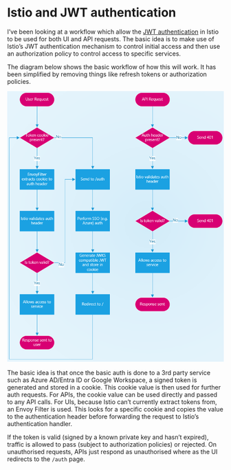 # Istio and JWT authentication

I’ve been looking at a workflow which allow the [JWT authentication](https://istio.io/latest/docs/tasks/security/authorization/authz-jwt/) in Istio to be used for both UI and API requests. The basic idea is to make use of Istio’s JWT authentication mechanism to control initial access and then use an authorization policy to control access to specific services.

The diagram below shows the basic workflow of how this will work. It has been simplified by removing things like refresh tokens or authorization policies.

![Flow chart showing JWT flow](2024-03-11-Istio-and-JWT-authentication-01.png)

The basic idea is that once the basic auth is done to a 3rd party service such as Azure AD/Entra ID or Google Workspace, a signed token is generated and stored in a cookie. This cookie value is then used for further auth requests. For APIs, the cookie value can be used directly and passed to any API calls. For UIs, because Istio can’t currently extract tokens from, an Envoy Filter is used. This looks for a specific cookie and copies the value to the authentication header before forwarding the request to Istio’s authentication handler.

If the token is valid (signed by a known private key and hasn’t expired), traffic is allowed to pass (subject to authorization policies) or rejected. On unauthorised requests, APIs just respond as unauthorised where as the UI redirects to the `/auth` page.